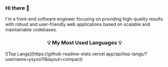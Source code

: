 ### Hi there 👋

I'm a front-end software engineer focusing on providing high-quality results with robust and user-friendly web applications based on scalable and maintainable codebases.

<h3 align="center">💡 My Most Used Languages 💡</h3>
![Top Langs](https://github-readme-stats.vercel.app/api/top-langs/?username=ysyoo11&layout=compact)
